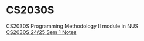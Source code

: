 # CS2030S
CS2030S Programming Methodology II module in NUS  
[CS2030S 24/25 Sem 1 Notes](https://nus-cs2030s.github.io/2425-s1/)
